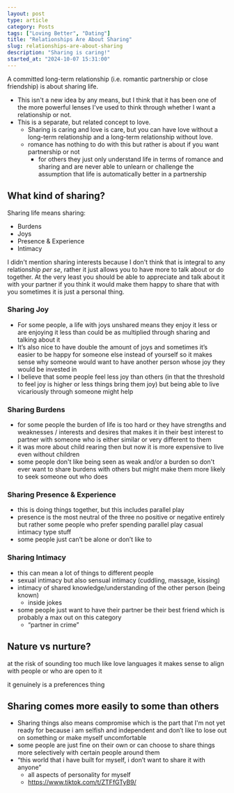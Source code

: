 ```yaml
---
layout: post
type: article
category: Posts
tags: ["Loving Better", "Dating"]
title: "Relationships Are About Sharing"
slug: relationships-are-about-sharing
description: "Sharing is caring!"
started_at: "2024-10-07 15:31:00"
---
```


A committed long-term relationship (i.e. romantic partnership or close friendship) is about sharing life.
* This isn't a new idea by any means, but I think that it has been one of the more powerful lenses I've used to think through whether I want a relationship or not.
* This is a separate, but related concept to love.
    * Sharing is caring and love is care, but you can have love without a long-term relationship and a long-term relationship without love.
    * romance has nothing to do with this but rather is about if you want partnership or not
        * for others they just only understand life in terms of romance and sharing and are never able to unlearn or challenge the assumption that life is automatically better in a partnership 

## What kind of sharing?

Sharing life means sharing:
* Burdens
* Joys
* Presence & Experience
* Intimacy

I didn't mention sharing interests because I don't think that is integral to any relationship *per se*, rather it just allows you to have more to talk about or do together. At the very least you should be able to appreciate and talk about it with your partner if you think it would make them happy to share that with you sometimes it is just a personal thing.

### Sharing Joy

* For some people, a life with joys unshared means they enjoy it less or are enjoying it less than could be as multiplied through sharing and talking about it
* It’s also nice to have double the amount of joys and sometimes it’s easier to be happy for someone else instead of yourself so it makes sense why someone would want to have another person whose joy they would be invested in 
* I believe that some people feel less joy than others (in that the threshold to feel joy is higher or less things bring them joy) but being able to live vicariously through someone might help

### Sharing Burdens

* for some people the burden of life is too hard or they have strengths and weaknesses / interests and desires that makes it in their best interest to partner with someone who is either similar or very different to them
* it was more about child rearing then but now it is more expensive to live even without children
* some people don't like being seen as weak and/or a burden so don't ever want to share burdens with others but might make them more likely to seek someone out who does

### Sharing Presence & Experience

* this is doing things together, but this includes parallel play
* presence is the most neutral of the three no positive or negative entirely but rather some people who prefer spending parallel play casual intimacy type stuff
* some people just can’t be alone or don’t like to

### Sharing Intimacy

* this can mean a lot of things to different people
* sexual intimacy but also sensual intimacy (cuddling, massage, kissing)
* intimacy of shared knowledge/understanding of the other person (being known)
    * inside jokes
* some people just want to have their partner be their best friend which is probably a max out on this category
    * “partner in crime”

## Nature vs nurture?

at the risk of sounding too much like love languages it makes sense to align with people or who are open to it

it genuinely is a preferences thing 

## Sharing comes more easily to some than others

* Sharing things also means compromise which is the part that I'm not yet ready for because i am selfish and independent and don’t like to lose out on something or make myself uncomfortable 
* some people are just fine on their own or can choose to share things more selectively with certain people around them
* “this world that i have built for myself, i don’t want to share it with anyone”
    * all aspects of personality for myself
    * https://www.tiktok.com/t/ZTFfGTyB9/